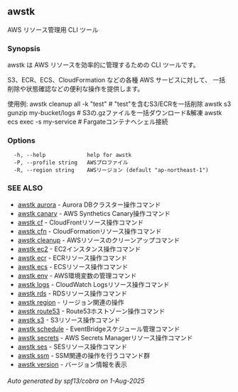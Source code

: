 ## awstk

AWS リソース管理用 CLI ツール

### Synopsis

awstk は AWS リソースを効率的に管理するための CLI ツールです。

S3、ECR、ECS、CloudFormation などの各種 AWS サービスに対して、
一括削除や状態確認などの便利な操作を提供します。

使用例:
  awstk cleanup all -k "test"    # "test"を含むS3/ECRを一括削除
  awstk s3 gunzip my-bucket/logs # S3の.gzファイルを一括ダウンロード&解凍
  awstk ecs exec -s my-service   # Fargateコンテナへシェル接続

### Options

```
  -h, --help             help for awstk
  -P, --profile string   AWSプロファイル
  -R, --region string    AWSリージョン (default "ap-northeast-1")
```

### SEE ALSO

* [awstk aurora](aurora.md)	 - Aurora DBクラスター操作コマンド
* [awstk canary](canary.md)	 - AWS Synthetics Canary操作コマンド
* [awstk cf](cf.md)	 - CloudFrontリソース操作コマンド
* [awstk cfn](cfn.md)	 - CloudFormationリソース操作コマンド
* [awstk cleanup](cleanup.md)	 - AWSリソースのクリーンアップコマンド
* [awstk ec2](ec2.md)	 - EC2インスタンス操作コマンド
* [awstk ecr](ecr.md)	 - ECRリソース操作コマンド
* [awstk ecs](ecs.md)	 - ECSリソース操作コマンド
* [awstk env](env.md)	 - AWS環境変数の管理コマンド
* [awstk logs](logs.md)	 - CloudWatch Logsリソース操作コマンド
* [awstk rds](rds.md)	 - RDSリソース操作コマンド
* [awstk region](region.md)	 - リージョン関連の操作
* [awstk route53](route53.md)	 - Route53ホストゾーン操作コマンド
* [awstk s3](s3.md)	 - S3リソース操作コマンド
* [awstk schedule](schedule.md)	 - EventBridgeスケジュール管理コマンド
* [awstk secrets](secrets.md)	 - AWS Secrets Managerリソース操作コマンド
* [awstk ses](ses.md)	 - SESリソース操作コマンド
* [awstk ssm](ssm.md)	 - SSM関連の操作を行うコマンド群
* [awstk version](version.md)	 - バージョン情報を表示

###### Auto generated by spf13/cobra on 1-Aug-2025
